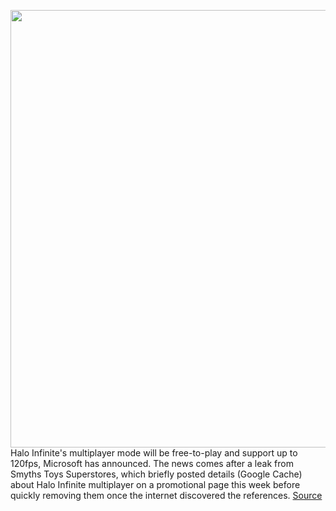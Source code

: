 <img src='https://cdn.vox-cdn.com/thumbor/fxrC6nMstLg7klG5eQQor-r3kmg=/0x0:1813x1197/1200x800/filters:focal(762x454:1052x744)/cdn.vox-cdn.com/uploads/chorus_image/image/67137007/haloinfinite.0.jpg' width='700px' /><br/>
Halo Infinite's multiplayer mode will be free-to-play and support up to 120fps, Microsoft has announced. The news comes after a leak from Smyths Toys Superstores, which briefly posted details (Google Cache) about Halo Infinite multiplayer on a promotional page this week before quickly removing them once the internet discovered the references.
<a href='https://www.theverge.com/2020/7/31/21349236/halo-infinite-multiplayer-free-to-play-120fps-rumors'> Source <a/>